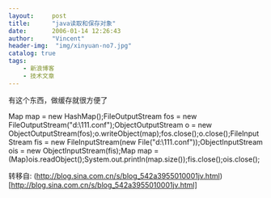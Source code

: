 ```yaml
---
layout:     post
title:      "java读取和保存对象"
date:       2006-01-14 12:26:43
author:     "Vincent"
header-img:  "img/xinyuan-no7.jpg"
catalog: true
tags:
    - 新浪博客
    - 技术文章
---
```





有这个东西，做缓存就很方便了

Map map = new HashMap();FileOutputStream fos = new FileOutputStream("d:\\111.conf");ObjectOutputStream o = new ObjectOutputStream(fos);o.writeObject(map);fos.close();o.close();FileInputStream fis = new FileInputStream(new File("d:\\111.conf"));ObjectInputStream ois = new ObjectInputStream(fis);Map map = (Map)ois.readObject();System.out.println(map.size());fis.close();ois.close();





转移自: (http://blog.sina.com.cn/s/blog_542a3955010001jv.html)[http://blog.sina.com.cn/s/blog_542a3955010001jv.html]